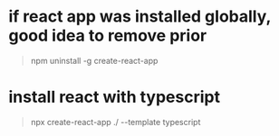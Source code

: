 
# if react app was installed globally, good idea to remove prior
> npm uninstall -g create-react-app

# install react with typescript

> npx create-react-app ./ --template typescript